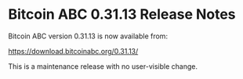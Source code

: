 # Bitcoin ABC 0.31.13 Release Notes

Bitcoin ABC version 0.31.13 is now available from:

  <https://download.bitcoinabc.org/0.31.13/>

This is a maintenance release with no user-visible change.
